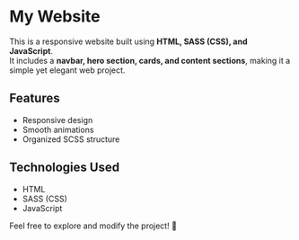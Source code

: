 # My Website

This is a responsive website built using **HTML, SASS (CSS), and JavaScript**.  
It includes a **navbar, hero section, cards, and content sections**, making it a simple yet elegant web project.  

## Features
- Responsive design  
- Smooth animations  
- Organized SCSS structure  

## Technologies Used
- HTML  
- SASS (CSS)  
- JavaScript  

Feel free to explore and modify the project! 🚀  
